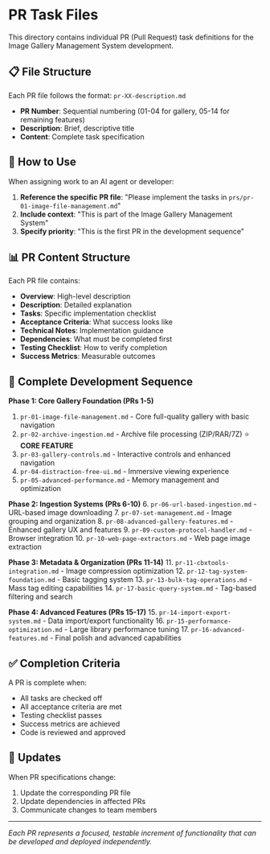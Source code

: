 # PR Task Files

This directory contains individual PR (Pull Request) task definitions for the Image Gallery Management System development.

## 📋 **File Structure**

Each PR file follows the format: `pr-XX-description.md`

- **PR Number**: Sequential numbering (01-04 for gallery, 05-14 for remaining features)
- **Description**: Brief, descriptive title
- **Content**: Complete task specification

## 🎯 **How to Use**

When assigning work to an AI agent or developer:

1. **Reference the specific PR file**: "Please implement the tasks in `prs/pr-01-image-file-management.md`"
2. **Include context**: "This is part of the Image Gallery Management System"
3. **Specify priority**: "This is the first PR in the development sequence"

## 📊 **PR Content Structure**

Each PR file contains:

- **Overview**: High-level description
- **Description**: Detailed explanation
- **Tasks**: Specific implementation checklist
- **Acceptance Criteria**: What success looks like
- **Technical Notes**: Implementation guidance
- **Dependencies**: What must be completed first
- **Testing Checklist**: How to verify completion
- **Success Metrics**: Measurable outcomes

## 🚀 **Complete Development Sequence**

**Phase 1: Core Gallery Foundation (PRs 1-5)**
1. `pr-01-image-file-management.md` - Core full-quality gallery with basic navigation
2. `pr-02-archive-ingestion.md` - Archive file processing (ZIP/RAR/7Z) ⭐ **CORE FEATURE**
3. `pr-03-gallery-controls.md` - Interactive controls and enhanced navigation
4. `pr-04-distraction-free-ui.md` - Immersive viewing experience
5. `pr-05-advanced-performance.md` - Memory management and optimization

**Phase 2: Ingestion Systems (PRs 6-10)**
6. `pr-06-url-based-ingestion.md` - URL-based image downloading
7. `pr-07-set-management.md` - Image grouping and organization
8. `pr-08-advanced-gallery-features.md` - Enhanced gallery UX and features
9. `pr-09-custom-protocol-handler.md` - Browser integration
10. `pr-10-web-page-extractors.md` - Web page image extraction

**Phase 3: Metadata & Organization (PRs 11-14)**
11. `pr-11-cbxtools-integration.md` - Image compression optimization
12. `pr-12-tag-system-foundation.md` - Basic tagging system
13. `pr-13-bulk-tag-operations.md` - Mass tag editing capabilities
14. `pr-17-basic-query-system.md` - Tag-based filtering and search

**Phase 4: Advanced Features (PRs 15-17)**
15. `pr-14-import-export-system.md` - Data import/export functionality
16. `pr-15-performance-optimization.md` - Large library performance tuning
17. `pr-16-advanced-features.md` - Final polish and advanced capabilities

## ✅ **Completion Criteria**

A PR is complete when:
- All tasks are checked off
- All acceptance criteria are met
- Testing checklist passes
- Success metrics are achieved
- Code is reviewed and approved

## 🔄 **Updates**

When PR specifications change:
1. Update the corresponding PR file
2. Update dependencies in affected PRs
3. Communicate changes to team members

---

*Each PR represents a focused, testable increment of functionality that can be developed and deployed independently.*
